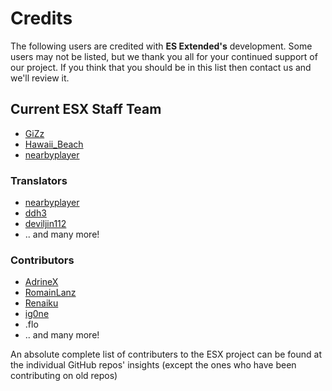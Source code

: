 # Credits

The following users are credited with **ES Extended's** development. Some users may not be listed, but we thank you all for your continued support of our project. If you think that you should be in this list then contact us and we'll review it.

## Current ESX Staff Team

- [GiZz](https://github.com/indilo53)
- [Hawaii_Beach](https://github.com/ElPumpo)
- [nearbyplayer](https://github.com/nearbyplayer)

### Translators

- [nearbyplayer](https://github.com/nearbyplayer)
- [ddh3](https://github.com/ddh3)
- [deviljin112](https://github.com/deviljin112)
- .. and many more!

### Contributors

- [AdrineX](https://github.com/AdrineX)
- [RomainLanz](https://github.com/RomainLanz)
- [Renaiku](https://github.com/renaiku)
- [ig0ne](https://github.com/ig0ne)
- .flo
- .. and many more!

An absolute complete list of contributers to the ESX project can be found at the individual GitHub repos' insights (except the ones who have been contributing on old repos)
